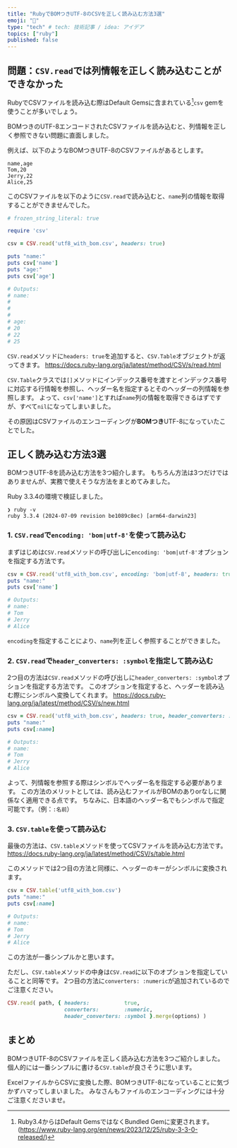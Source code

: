 ```yaml
---
title: "RubyでBOMつきUTF-8のCSVを正しく読み込む方法3選"
emoji: "🦔"
type: "tech" # tech: 技術記事 / idea: アイデア
topics: ["ruby"]
published: false
---
```


## 問題：`CSV.read`では列情報を正しく読み込むことができなかった

RubyでCSVファイルを読み込む際はDefault Gemsに含まれている[^1]`csv` gemを使うことが多いでしょう。

[^1]: Ruby3.4からはDefault GemsではなくBundled Gemに変更されます。 (https://www.ruby-lang.org/en/news/2023/12/25/ruby-3-3-0-released/)

BOMつきのUTF-8エンコードされたCSVファイルを読み込むと、列情報を正しく参照できない問題に直面しました。

例えば、以下のようなBOMつきUTF-8のCSVファイルがあるとします。

```csv:utf8_with_bom.csv
name,age
Tom,20
Jerry,22
Alice,25
```

このCSVファイルを以下のように`CSV.read`で読み込むと、`name`列の情報を取得することができませんでした。

```rb:faild_to_read_csv_with_bom.rb
# frozen_string_literal: true

require 'csv'

csv = CSV.read('utf8_with_bom.csv', headers: true)

puts "name:"
puts csv['name']
puts "age:"
puts csv['age']

# Outputs:
# name:
#
#
#
# age:
# 20
# 22
# 25
```

`CSV.read`メソッドに`headers: true`を追加すると、`CSV.Table`オブジェクトが返ってきます。
https://docs.ruby-lang.org/ja/latest/method/CSV/s/read.html

`CSV.Table`クラスでは`[]`メソッドにインデックス番号を渡すとインデックス番号に対応する行情報を参照し、ヘッダー名を指定するとそのヘッダーの列情報を参照します。
よって、`csv['name']`とすれば`name`列の情報を取得できるはずですが、すべて`nil`になってしまいました。

その原因はCSVファイルのエンコーディングが**BOMつき**UTF-8になっていたことでした。

## 正しく読み込む方法3選

BOMつきUTF-8を読み込む方法を3つ紹介します。
もちろん方法は3つだけではありませんが、実務で使えそうな方法をまとめてみました。

Ruby 3.3.4の環境で検証しました。
```
❯ ruby -v
ruby 3.3.4 (2024-07-09 revision be1089c8ec) [arm64-darwin23]
```

### 1. `CSV.read`で`encoding: 'bom|utf-8'`を使って読み込む

まずはじめは`CSV.read`メソッドの呼び出しに`encoding: 'bom|utf-8'`オプションを指定する方法です。

```rb:using_csv_read_with_encoding_option.rb
csv = CSV.read('utf8_with_bom.csv', encoding: 'bom|utf-8', headers: true)
puts "name:"
puts csv['name']

# Outputs:
# name:
# Tom
# Jerry
# Alice
```
`encoding`を指定することにより、`name`列を正しく参照することができました。

### 2. `CSV.read`で`header_converters: :symbol`を指定して読み込む

2つ目の方法は`CSV.read`メソッドの呼び出しに`header_converters: :symbol`オプションを指定する方法です。
このオプションを指定すると、ヘッダーを読み込む際にシンボルへ変換してくれます。
https://docs.ruby-lang.org/ja/latest/method/CSV/s/new.html

```rb:using_header_converters.rb
csv = CSV.read('utf8_with_bom.csv', headers: true, header_converters: :symbol)
puts "name:"
puts csv[:name]

# Outputs:
# name:
# Tom
# Jerry
# Alice
```

よって、列情報を参照する際はシンボルでヘッダー名を指定する必要があります。
この方法のメリットとしては、読み込むファイルがBOMのありorなしに関係なく適用できる点です。
ちなみに、日本語のヘッダー名でもシンボルで指定可能です。（例：`:名前`）


### 3. `CSV.table`を使って読み込む

最後の方法は、`CSV.table`メソッドを使ってCSVファイルを読み込む方法です。
https://docs.ruby-lang.org/ja/latest/method/CSV/s/table.html

このメソッドでは2つ目の方法と同様に、ヘッダーのキーがシンボルに変換されます。

```rb:using_csv_table_method.rb
csv = CSV.table('utf8_with_bom.csv')
puts "name:"
puts csv[:name]

# Outputs:
# name:
# Tom
# Jerry
# Alice
```

この方法が一番シンプルかと思います。

ただし、`CSV.table`メソッドの中身は`CSV.read`に以下のオプションを指定していることと同等です。
2つ目の方法に`converters: :numeric`が追加されているのでご注意ください。

```rb
CSV.read( path, { headers:           true,
                  converters:        :numeric,
                  header_converters: :symbol }.merge(options) )
```

## まとめ

BOMつきUTF-8のCSVファイルを正しく読み込む方法を3つご紹介しました。
個人的には一番シンプルに書ける`CSV.table`が良さそうに思います。

ExcelファイルからCSVに変換した際、BOMつきUTF-8になっていることに気づかずハマってしまいました。
みなさんもファイルのエンコーディングには十分ご注意くださいませ。

